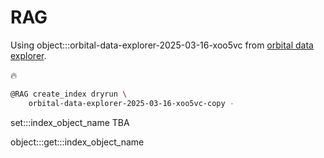 # RAG 

Using object:::orbital-data-explorer-2025-03-16-xoo5vc from [orbital data explorer](../../script/repository/orbital_data_explorer/docs/README.md).

🔥

```bash
@RAG create_index dryrun \
    orbital-data-explorer-2025-03-16-xoo5vc-copy -
```

set:::index_object_name TBA

object:::get:::index_object_name